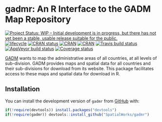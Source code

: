 
<!-- README.md is generated from README.Rmd. Please edit that file -->

# gadmr: An R Interface to the GADM Map Repository

[![Project Status: WIP – Initial development is in progress, but there
has not yet been a stable, usable release suitable for the
public.](https://www.repostatus.org/badges/latest/wip.svg)](https://www.repostatus.org/#wip)
[![lifecycle](https://img.shields.io/badge/lifecycle-maturing-blue.svg)](https://www.tidyverse.org/lifecycle/#maturing)
[![CRAN
status](https://www.r-pkg.org/badges/version/gadmr)](https://cran.r-project.org/package=gadmr)
[![CRAN](https://img.shields.io/cran/l/gadmr.svg)](https://CRAN.R-project.org/package=gadmr)
[![CRAN](http://cranlogs.r-pkg.org/badges/gadmr)](https://CRAN.R-project.org/package=gadmr)
[![Travis build
status](https://travis-ci.org/SpatialWorks/gadmr.svg?branch=master)](https://travis-ci.org/SpatialWorks/gadmr)
[![AppVeyor build
status](https://ci.appveyor.com/api/projects/status/github/SpatialWorks/gadmr?branch=master&svg=true)](https://ci.appveyor.com/project/SpatialWorks/gadmr)
[![Coverage
status](https://codecov.io/gh/SpatialWorks/gadmr/branch/master/graph/badge.svg)](https://codecov.io/github/SpatialWorks/gadmr?branch=master)

[GADM](https://gadm.org) wants to map the administrative areas of all
countries, at all levels of sub-division. GADM provides maps and spatial
data for all countries and their sub-divisions for download from its
website. This package facilitates access to these maps and spatial data
for download in R.

## Installation

You can install the development version of `gadmr` from
[GitHub](https://github.com/SpatialWorks/gadmr.git) with:

``` r
if(!require(devtools)) install.packages("devtools")
if(!require(gadmr)) devtools::install_github("SpatialWorks/gadmr")
```
